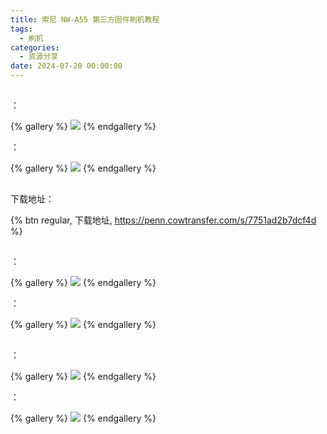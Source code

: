 ```yaml
---
title: 索尼 NW-A55 第三方固件刷机教程
tags:
  - 刷机
categories:
  - 资源分享
date: 2024-07-20 00:00:00
---
```


> 

<!-- more -->

## 

：

{% gallery %}
![](https://cdn.dusays.com/2024/07/729-1.jpg)
{% endgallery %}

：

{% gallery %}
![](https://cdn.dusays.com/2024/07/729-2.jpg)
{% endgallery %}

## 

下载地址：

{% btn regular, 下载地址, https://penn.cowtransfer.com/s/7751ad2b7dcf4d %}

## 

：

{% gallery %}
![](https://cdn.dusays.com/2024/07/729-3.jpg)
{% endgallery %}

：

{% gallery %}
![](https://cdn.dusays.com/2024/07/729-4.jpg)
{% endgallery %}

## 

：

{% gallery %}
![](https://cdn.dusays.com/2024/07/729-5.jpg)
{% endgallery %}

：

{% gallery %}
![](https://cdn.dusays.com/2024/07/729-6.jpg)
{% endgallery %}